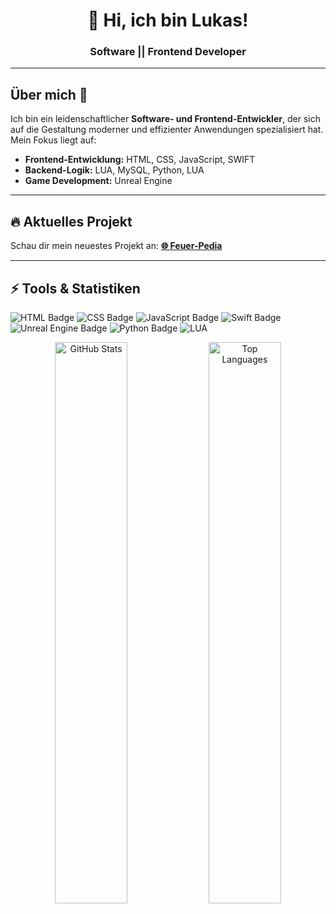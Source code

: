 <h1 align="center">👋 Hi, ich bin Lukas!</h1>
<h3 align="center">Software || Frontend Developer</h3>

---

<h2>Über mich 🚀</h2>
<p>
  Ich bin ein leidenschaftlicher <strong>Software- und Frontend-Entwickler</strong>, der sich auf die Gestaltung moderner und effizienter Anwendungen spezialisiert hat. Mein Fokus liegt auf:
</p>
<ul>
  <li><strong>Frontend-Entwicklung:</strong> HTML, CSS, JavaScript, SWIFT</li>
  <li><strong>Backend-Logik:</strong> LUA, MySQL, Python, LUA</li>
  <li><strong>Game Development:</strong> Unreal Engine</li>
</ul>

---

<h2>🔥 Aktuelles Projekt</h2>
<p>
  Schau dir mein neuestes Projekt an:  
  <a href="https://www.feuer-pedia.de/" target="_blank"><strong>🌐 Feuer-Pedia</strong></a>
</p>

---

<h2>⚡ Tools & Statistiken</h2>
<p>
  <img src="https://img.shields.io/badge/Code-HTML-informational?style=flat&logo=html5&color=E34F26" alt="HTML Badge">
  <img src="https://img.shields.io/badge/Code-CSS-informational?style=flat&logo=css3&color=1572B6" alt="CSS Badge">
  <img src="https://img.shields.io/badge/Code-JavaScript-informational?style=flat&logo=javascript&color=F7DF1E" alt="JavaScript Badge">
  <img src="https://img.shields.io/badge/Code-Swift-informational?style=flat&logo=swift&color=FA7343" alt="Swift Badge">
  <img src="https://img.shields.io/badge/Tools-Unreal%20Engine-informational?style=flat&logo=unreal-engine&color=0E1128" alt="Unreal Engine Badge">
  <img src="https://img.shields.io/badge/Code-Python-informational?style=flat&logo=python&color=3776AB" alt="Python Badge">
  <img src="https://img.shields.io/badge/Code-lua-informational?style=flat&logo=LUA&color=FA7343" alt="LUA">
</p>

<div align="center">
  <img src="https://github-readme-stats.vercel.app/api?username=Lukas080400&show_icons=true&theme=radical" alt="GitHub Stats" width="48%" />
  <img src="https://github-readme-stats.vercel.app/api/top-langs/?username=Lukas080400&layout=compact&theme=radical" alt="Top Languages" width="48%" />
</div>
